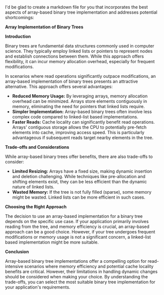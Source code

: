 I'd be glad to create a markdown file for you that incorporates the best aspects of array-based binary tree implementation and addresses potential shortcomings:

**Array Implementation of Binary Trees**

**Introduction**

Binary trees are fundamental data structures commonly used in computer science. They typically employ linked lists or pointers to represent nodes and establish connections between them. While this approach offers flexibility, it can incur memory allocation overhead, especially for frequent modifications.

In scenarios where read operations significantly outpace modifications, an array-based implementation of binary trees presents an attractive alternative. This approach offers several advantages:

- **Reduced Memory Usage:** By leveraging arrays, memory allocation overhead can be minimized. Arrays store elements contiguously in memory, eliminating the need for pointers that linked lists require.
- **Simpler Implementation:** Array-based binary trees often involve less complex code compared to linked-list based implementations.
- **Faster Reads:** Cache locality can significantly benefit read operations. Arrays' contiguous storage allows the CPU to potentially pre-fetch elements into cache, improving access speed. This is particularly advantageous if subsequent reads target nearby elements in the tree.

**Trade-offs and Considerations**

While array-based binary trees offer benefits, there are also trade-offs to consider:

- **Limited Resizing:** Arrays have a fixed size, making dynamic insertion and deletion challenging. While techniques like pre-allocation and shifting elements exist, they can be less efficient than the dynamic nature of linked lists.
- **Wasted Memory:** If the tree is not fully filled (sparse), some memory might be wasted. Linked lists can be more efficient in such cases.

**Choosing the Right Approach**

The decision to use an array-based implementation for a binary tree depends on the specific use case. If your application primarily involves reading from the tree, and memory efficiency is crucial, an array-based approach can be a good choice. However, if your tree undergoes frequent modifications or memory usage is not a significant concern, a linked-list based implementation might be more suitable.



**Conclusion**

Array-based binary tree implementations offer a compelling option for read-intensive scenarios where memory efficiency and potential cache locality benefits are critical. However, their limitations in handling dynamic changes should be considered when making your choice. By understanding the trade-offs, you can select the most suitable binary tree implementation for your application's requirements.
